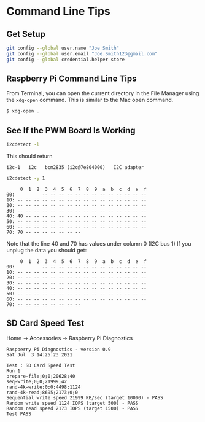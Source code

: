# Command Line Tips

## Get Setup

```sh
git config --global user.name "Joe Smith"
git config --global user.email "Joe.Smith123@gmail.com"
git config --global credential.helper store
```

## Raspberry Pi Command Line Tips

From Terminal, you can open the current directory in the File Manager using the ```xdg-open``` command.  This is similar to the Mac open command.

```sh
$ xdg-open .
```
## See If the PWM Board Is Working

```sh
i2cdetect -l
```

This should return
```
i2c-1	i2c   bcm2835 (i2c@7e804000)   I2C adapter
```

```sh
i2cdetect -y 1
```

```
     0  1  2  3  4  5  6  7  8  9  a  b  c  d  e  f
00:          -- -- -- -- -- -- -- -- -- -- -- -- -- 
10: -- -- -- -- -- -- -- -- -- -- -- -- -- -- -- -- 
20: -- -- -- -- -- -- -- -- -- -- -- -- -- -- -- -- 
30: -- -- -- -- -- -- -- -- -- -- -- -- -- -- -- -- 
40: 40 -- -- -- -- -- -- -- -- -- -- -- -- -- -- -- 
50: -- -- -- -- -- -- -- -- -- -- -- -- -- -- -- -- 
60: -- -- -- -- -- -- -- -- -- -- -- -- -- -- -- -- 
70: 70 -- -- -- -- -- -- --                         
```

Note that the line 40 and 70 has values under column 0 (I2C bus 1)
If you unplug the data you should get:

```
     0  1  2  3  4  5  6  7  8  9  a  b  c  d  e  f
00:          -- -- -- -- -- -- -- -- -- -- -- -- -- 
10: -- -- -- -- -- -- -- -- -- -- -- -- -- -- -- -- 
20: -- -- -- -- -- -- -- -- -- -- -- -- -- -- -- -- 
30: -- -- -- -- -- -- -- -- -- -- -- -- -- -- -- -- 
40: -- -- -- -- -- -- -- -- -- -- -- -- -- -- -- -- 
50: -- -- -- -- -- -- -- -- -- -- -- -- -- -- -- -- 
60: -- -- -- -- -- -- -- -- -- -- -- -- -- -- -- -- 
70: -- -- -- -- -- -- -- --                        
```

## SD Card Speed Test

Home -> Accessories -> Raspberry Pi Diagnostics

```
Raspberry Pi Diagnostics - version 0.9
Sat Jul  3 14:25:23 2021

Test : SD Card Speed Test
Run 1
prepare-file;0;0;20628;40
seq-write;0;0;21999;42
rand-4k-write;0;0;4498;1124
rand-4k-read;8695;2173;0;0
Sequential write speed 21999 KB/sec (target 10000) - PASS
Random write speed 1124 IOPS (target 500) - PASS
Random read speed 2173 IOPS (target 1500) - PASS
Test PASS
```